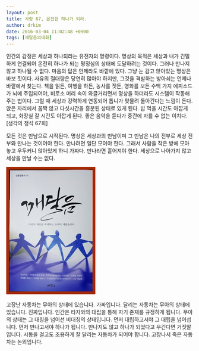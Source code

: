 ```yaml
---
layout: post
title: 사랑 67, 온전한 하나가 되라.
author: drkim
date: 2016-03-04 11:02:48 +0900
tags: [깨달음의대화]
---
```

인간의 감정은 세상과 하나되라는 유전자의 명령이다. 명상의 목적은 세상과 내가 긴밀하게 연결되어 온전히 하나가 되는 평정심의 상태에 도달하려는 것이다. 그러나 만나지 않고 하나될 수 없다. 마음의 답은 언제라도 바깥에 있다. 그냥 눈 감고 앉아있는 명상은 바보 짓이다. 사유의 절대량은 당연히 많아야 하지만, 그것을 격발하는 방아쇠는 언제나 바깥에서 찾는다. 책을 읽든, 여행을 하든, 농사를 짓든, 영화를 보든 수백 가지 에피소드가 뇌에 주입되어야, 비로소 머리 속이 와글거리면서 명상을 하더라도 시스템이 작동해 주는 법이다. 그럴 때 세상과 강력하게 연동되어 톱니가 맞물려 돌아간다는 느낌이 든다. 앉은 자리에서 꼼짝 않고 다섯시간을 흥분된 상태로 있게 된다. 밥 먹을 시간도 아깝게 되고, 화장실 갈 시간도 아깝게 된다. 좋은 음악을 듣다가 중간에 자를 수 없는 이치다. [생각의 정석 67회] 

  


모든 것은 만남으로 시작된다. 명상은 세상과의 만남이며 그 만남은 나의 전부로 세상 전부와 만나는 것이어야 한다. 만나려면 일단 모여야 한다. 그래서 사람을 작은 방에 모아놓고 우두커니 앉아있게 하니 가짜다. 만나라면 흩어져야 한다. 세상으로 나아가지 않고 세상을 만날 수는 없다. 

  



 ![](/files/attach/images/198/091/682/aDSC01523.JPG) 

  


고장난 자동차는 무아의 상태에 있습니다. 가짜입니다. 달리는 자동차는 무아의 상태에 있습니다. 진짜입니다. 인간은 타자와의 대립을 통해 자기 존재를 규정하게 됩니다. 무아의 상태는 그 대칭을 넘어선 비대칭의 상태입니다. 먼저 대립하고서야 그 대립을 넘어섭니다. 먼저 만나고서야 하나가 됩니다. 만나지도 않고 하나가 되었다고 우긴다면 거짓말입니다. 시동을 걸고도 조용하게 잘 달리는 자동차가 되어야 합니다. 고장나서 죽은 자동차는 논외입니다.